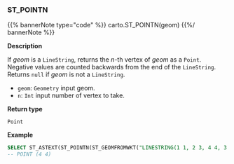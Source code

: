 ### ST_POINTN

{{% bannerNote type="code" %}}
carto.ST_POINTN(geom)
{{%/ bannerNote %}}

**Description**

If _geom_ is a `LineString`, returns the _n_-th vertex of _geom_ as a `Point`. Negative values are counted backwards from the end of the `LineString`. Returns `null` if _geom_ is not a `LineString`.

* `geom`: `Geometry` input geom.
* `n`: `Int` input number of vertex to take.

**Return type**

`Point`

**Example**

``` sql
SELECT ST_ASTEXT(ST_POINTN(ST_GEOMFROMWKT("LINESTRING(1 1, 2 3, 4 4, 3 4)"), 3))
-- POINT (4 4)
```